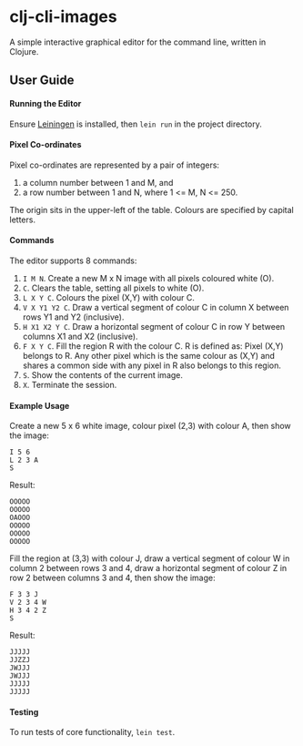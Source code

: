 # clj-cli-images

A simple interactive graphical editor for the command line, written in Clojure.

## User Guide

#### Running the Editor
Ensure [Leiningen](https://leiningen.org) is installed, then `lein run` in the project directory.

#### Pixel Co-ordinates
Pixel co-ordinates are represented by a pair of integers: 
1) a column number between 1 and M, and 
2) a row number between 1 and N, where 1 <= M, N <= 250. 

The origin sits in the upper-left of the table. Colours are specified by 
capital letters.

#### Commands
The editor supports 8 commands:
1) `I M N`​. Create a new M x N image with all pixels coloured white (O).
2) `C`​. Clears the table, setting all pixels to white (O).
3) `L X Y C`​. Colours the pixel (X,Y) with colour C.
4) `V X Y1 Y2 C`​. Draw a vertical segment of colour C in column X between rows Y1 and Y2
(inclusive).
5) `H X1 X2 Y C`​. Draw a horizontal segment of colour C in row Y between columns X1 and X2
(inclusive).
6) `F X Y C`​. Fill the region R with the colour C. R is defined as: Pixel (X,Y) belongs to R. Any other
pixel which is the same colour as (X,Y) and shares a common side with any pixel in R also
belongs to this region.
7) `S`​. Show the contents of the current image.
8) `X`​. Terminate the session.

#### Example Usage
Create a new 5 x 6 white image, colour pixel (2,3) with colour A, then show the image:  
```
I 5 6
L 2 3 A
S
```
Result:
```
OOOOO
OOOOO
OAOOO
OOOOO
OOOOO
OOOOO
```
Fill the region at (3,3) with colour J, draw a vertical segment of colour W in column 2 between rows 3 and 4, draw a 
horizontal segment of colour Z in row 2 between columns 3 and 4, then show the image:   
```
F 3 3 J
V 2 3 4 W
H 3 4 2 Z
S
```
Result:
```
JJJJJ
JJZZJ
JWJJJ
JWJJJ
JJJJJ
JJJJJ
```

#### Testing
To run tests of core functionality, `lein test`.
